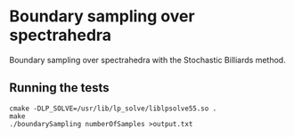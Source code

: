 # Boundary sampling over spectrahedra

Boundary sampling over spectrahedra with the Stochastic Billiards method.

## Running the tests

```
cmake -DLP_SOLVE=/usr/lib/lp_solve/liblpsolve55.so .
make
./boundarySampling numberOfSamples >output.txt
```
